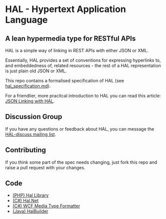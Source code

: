 # HAL - Hypertext Application Language

## A lean hypermedia type for RESTful APIs

HAL is a simple way of linking in REST APIs with either JSON or XML.

Essentially, HAL provides a set of conventions for expressing hyperlinks to, and embeddedness of, related resources - the rest of a HAL representation is just plain old JSON or XML. 

This repo contains a formalised specification of HAL (see [hal\_specification.md][1]).

For a friendlier, more pracitcal introduction to HAL you can read this article: [JSON Linking with HAL][2].

## Discussion Group

If you have any questions or feedback about HAL, you can message the [HAL-discuss mailing list][3]. 

## Contributing
If you think some part of the spec needs changing, just fork this repo
and raise a pull request with your changes.

## Code
* [(PHP) Hal Library][4]
* [(C#) Hal.Net][5]
* [(C#) WCF Media Type Formatter][6]
* [(Java) HalBuilder][7]


 [1]: https://github.com/mikekelly/hal_specification/blob/master/hal_specification.md
 [2]: http://blog.stateless.co/post/13296666138/json-linking-with-hal
 [3]: http://groups.google.com/group/hal-discuss
 [4]: https://github.com/zircote/Hal
 [5]: https://github.com/talios/halbuilder
 [6]: http://hal.codeplex.com/
 [7]: https://bitbucket.org/smichelotti/hal-media-type
